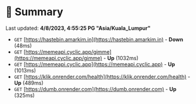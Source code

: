 # 📖 Summary
Last updated: **4/8/2023, 4:55:25 PG "Asia/Kuala_Lumpur"**

- `GET` [https://hastebin.amarkim.in](https://hastebin.amarkim.in) - **Down** (48ms)
- `GET` [https://memeapi.cyclic.app/gimme](https://memeapi.cyclic.app/gimme) - **Up** (1032ms)
- `GET` [https://memeapi.cyclic.app](https://memeapi.cyclic.app) - **Up** (1013ms)
- `GET` [https://klik.onrender.com/health](https://klik.onrender.com/health) - **Up** (489ms)
- `GET` [https://dumb.onrender.com](https://dumb.onrender.com) - **Up** (325ms)
